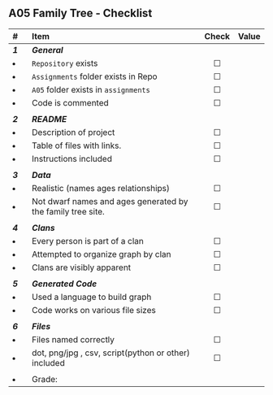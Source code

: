 ## A05 Family Tree - Checklist


| #         | Item                                                        |  Check  | Value |
| :-------- | :---------------------------------------------------------- | :-----: | :---: |
| ***1***   | ***General***                                               |         |       |
| <li></li> | `Repository`  exists                                        | &#9744; |       |
| <li></li> | `Assignments` folder exists in Repo                         | &#9744; |       |
| <li></li> | `A05` folder exists in `assignments`                        | &#9744; |       |
| <li></li> | Code is commented                                           | &#9744; |       |
|           |                                                             |         |       |
| ***2***   | ***README***                                                |         |       |
| <li></li> | Description of project                                      | &#9744; |       |
| <li></li> | Table of files with links.                                  | &#9744; |       |
| <li></li> | Instructions included                                       | &#9744; |       |
|           |                                                             |         |       |
| ***3***   | ***Data***                                                  |         |       |
| <li></li> | Realistic (names ages relationships)                        | &#9744; |       |
| <li></li> | Not dwarf names and ages generated by the family tree site. | &#9744; |       |
|           |                                                             |         |       |
| ***4***   | ***Clans***                                                 |         |       |
| <li></li> | Every person is part of a clan                              | &#9744; |       |
| <li></li> | Attempted to organize graph by clan                         | &#9744; |       |
| <li></li> | Clans are visibly apparent                                  | &#9744; |       |
|           |                                                             |         |       |
| ***5***   | ***Generated Code***                                        |         |       |
| <li></li> | Used a language to build graph                              | &#9744; |       |
| <li></li> | Code works on various file sizes                            | &#9744; |       |
|           |                                                             |         |       |
| ***6***   | ***Files***                                                 |         |       |
| <li></li> | Files named correctly                                       | &#9744; |       |
| <li></li> | dot, png/jpg , csv, script(python or other) included        | &#9744; |       |
|           |                                                             |         |       |
| <li></li> | Grade:                                                      |         |       |
